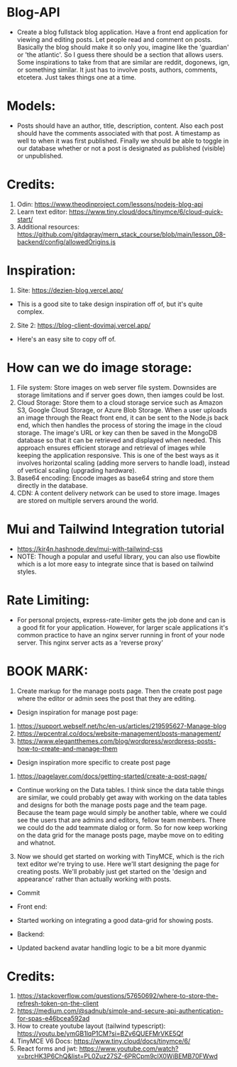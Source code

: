 # Blog-API

- Create a blog fullstack blog application. Have a front end application for viewing and
  editing posts. Let people read and comment on posts. Basically the blog should make it 
  so only you, imagine like the 'guardian' or 'the atlantic'. So I guess there should 
  be a section that allows users. Some inspirations to take from that are similar 
  are reddit, dogonews, ign, or something similar. It just has to involve posts, authors, comments,
  etcetera. Just takes things one at a time.

# Models:
- Posts should have an author, title, description, content. Also 
  each post should have the comments associated with that post.
  A timestamp as well to when it was first published.
  Finally we should be able to toggle in our database whether or 
  not a post is designated as published (visible) or unpublished.

# Credits:

1. Odin: https://www.theodinproject.com/lessons/nodejs-blog-api
2. Learn text editor: https://www.tiny.cloud/docs/tinymce/6/cloud-quick-start/
3. Additional resources: https://github.com/gitdagray/mern_stack_course/blob/main/lesson_08-backend/config/allowedOrigins.js


# Inspiration:
1. Site: https://dezien-blog.vercel.app/
- This is a good site to take design inspiration off of, but it's quite complex.
2. Site 2: https://blog-client-dovimaj.vercel.app/
- Here's an easy site to copy off of.

# How can we do image storage:
1. File system: Store images on web server file system. Downsides are 
  storage limitations and if server goes down, then iamges could be lost.
2. Cloud Storage: Store them to a cloud storage service such as Amazon S3, Google Cloud Storage, or Azure Blob Storage. When a user uploads an image through the React front end, it can be sent to the Node.js back end, which then handles the process of storing the image in the cloud storage. The image's URL or key can then be saved in the MongoDB database so that it can be retrieved and displayed when needed. This approach ensures efficient storage and retrieval of images while keeping the application responsive. This is one of the best ways as it involves horizontal scaling (adding more servers to handle load), instead of vertical scaling (upgrading hardware).
3. Base64 encoding: Encode images as base64 string and store them directly in the database.
4. CDN: A content delivery network can be used to store image. Images are stored on multiple
  servers around the world.


# Mui and Tailwind Integration tutorial
- https://kir4n.hashnode.dev/mui-with-tailwind-css
- NOTE: Though a popular and useful library, you can also use flowbite 
  which is a lot more easy to integrate since that is based on tailwind styles.

# Rate Limiting:
- For personal projects, express-rate-limiter gets the job done and can is a good 
  fit for your application. However, for larger scale applications it's common practice
  to have an nginx server running in front of your node server. This nginx server 
  acts as a 'reverse proxy'

# BOOK MARK:


1. Create markup for the manage posts page. Then the create post 
  page where the editor or admin sees the post that they are editing.  

- Design inspiration for manage post page:
1. https://support.webself.net/hc/en-us/articles/219595627-Manage-blog
2. https://wpcentral.co/docs/website-management/posts-management/
3. https://www.elegantthemes.com/blog/wordpress/wordpress-posts-how-to-create-and-manage-them

- Design inspiration more specific to create post page
1. https://pagelayer.com/docs/getting-started/create-a-post-page/


- Continue working on the Data tables. I think since the data table
  things are similar, we could probably get away with working on the data
  tables and designs for both the manage posts page and the team page.
  Because the team page would simply be another table, where we could 
  see the users that are admins and editors, fellow team members. There
  we could do the add teammate dialog or form. So for now keep 
  working on the data grid for the manage posts page, maybe move 
  on to editing and whatnot.




3. Now we should get started on working with TinyMCE, which is the rich text
  editor we're trying to use. Here we'll start designing the page for 
  creating posts. We'll probably just get started on the 'design and appearance'
  rather than actually working with posts.



+ Commit 

+ Front end:
- Started working on integrating a good data-grid for showing posts.

+ Backend:
- Updated backend avatar handling logic to be a bit more dyanmic




# Credits:
1. https://stackoverflow.com/questions/57650692/where-to-store-the-refresh-token-on-the-client
2. https://medium.com/@sadnub/simple-and-secure-api-authentication-for-spas-e46bcea592ad
3. How to create youtube layout (tailwind typescript): https://youtu.be/ymGB1lqP1CM?si=BZv6QUEFMrVKE5Qf
4. TinyMCE V6 Docs: https://www.tiny.cloud/docs/tinymce/6/
5. React forms and jwt: https://www.youtube.com/watch?v=brcHK3P6ChQ&list=PL0Zuz27SZ-6PRCpm9clX0WiBEMB70FWwd
